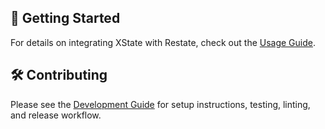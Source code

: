 ## 🚀 Getting Started

For details on integrating XState with Restate, check out the [Usage Guide](./packages/restate-xstate/README.md.md).

## 🛠 Contributing

Please see the [Development Guide](./DEVELOPMENT.md) for setup instructions, testing, linting, and release workflow.
